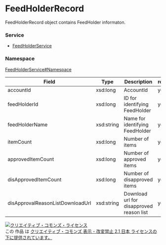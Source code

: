 # FeedHolderRecord
FeedHolderRecord object contains FeedHolder informaton.

### Service
+ [FeedHolderService](../../services/FeedHolderService.md)

### Namespace
[FeedHolderService#Namespace](../../services/FeedHolderService.md#namespace)

| Field | Type | Description | response | add | set | remove |
|---|---|---|---|---|---|---|
| accountId | xsd:long | AccountId | yes | Requirement | Requirement | Requirement |
| feedHolderId | xsd:long | ID for identifying FeedHolder | yes | Ignore | Requirement | Requirement |
| feedHolderName | xsd:string| Name for identifying FeedHolder | yes | Requirement | Optional | Ignore |
| itemCount| xsd:long| Number of items | yes | Ignore | Ignore | Ignore |
| approvedItemCount| xsd:long| Number of approved items | yes | Ignore | Ignore | Ignore |
| disApprovedItemCount| xsd:long| Number of disapproved items | yes | Ignore | Ignore | Ignore |
| disApprovalReasonListDownloadUrl| xsd:string| Download url for disapproved reason list | yes | Ignore | Ignore | Ignore |


<a rel="license" href="http://creativecommons.org/licenses/by-nd/2.1/jp/"><img alt="クリエイティブ・コモンズ・ライセンス" style="border-width:0" src="https://i.creativecommons.org/l/by-nd/2.1/jp/88x31.png" /></a><br />この 作品 は <a rel="license" href="http://creativecommons.org/licenses/by-nd/2.1/jp/">クリエイティブ・コモンズ 表示 - 改変禁止 2.1 日本 ライセンスの下に提供されています。</a>
